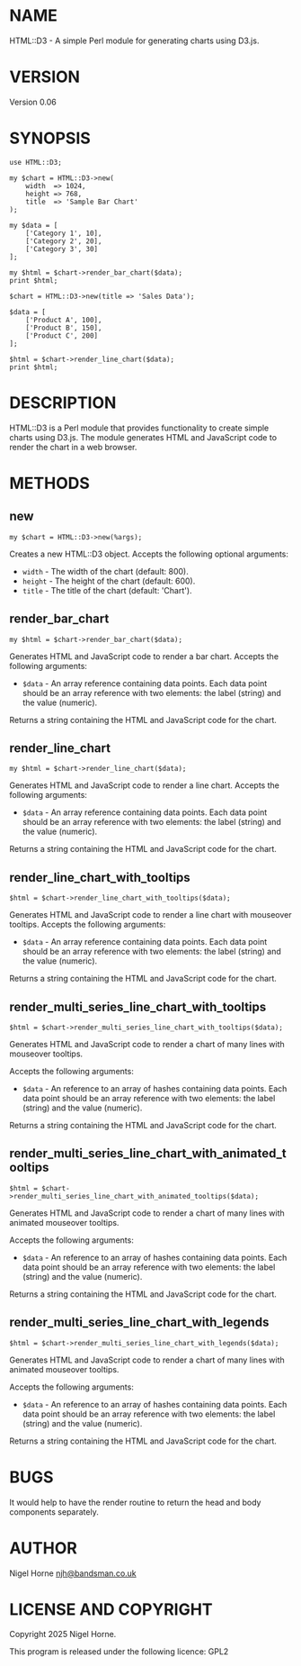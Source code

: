 # NAME

HTML::D3 - A simple Perl module for generating charts using D3.js.

# VERSION

Version 0.06

# SYNOPSIS

    use HTML::D3;

    my $chart = HTML::D3->new(
        width  => 1024,
        height => 768,
        title  => 'Sample Bar Chart'
    );

    my $data = [
        ['Category 1', 10],
        ['Category 2', 20],
        ['Category 3', 30]
    ];

    my $html = $chart->render_bar_chart($data);
    print $html;

    $chart = HTML::D3->new(title => 'Sales Data');

    $data = [
        ['Product A', 100],
        ['Product B', 150],
        ['Product C', 200]
    ];

    $html = $chart->render_line_chart($data);
    print $html;

# DESCRIPTION

HTML::D3 is a Perl module that provides functionality to create simple charts using D3.js.
The module generates HTML and JavaScript code to render the chart in a web browser.

# METHODS

## new

    my $chart = HTML::D3->new(%args);

Creates a new HTML::D3 object.
Accepts the following optional arguments:

- `width` - The width of the chart (default: 800).
- `height` - The height of the chart (default: 600).
- `title` - The title of the chart (default: 'Chart').

## render\_bar\_chart

    my $html = $chart->render_bar_chart($data);

Generates HTML and JavaScript code to render a bar chart. Accepts the following arguments:

- `$data` - An array reference containing data points. Each data point should
be an array reference with two elements: the label (string) and the value (numeric).

Returns a string containing the HTML and JavaScript code for the chart.

## render\_line\_chart

    my $html = $chart->render_line_chart($data);

Generates HTML and JavaScript code to render a line chart. Accepts the following arguments:

- `$data` - An array reference containing data points. Each data point should
be an array reference with two elements: the label (string) and the value (numeric).

Returns a string containing the HTML and JavaScript code for the chart.

## render\_line\_chart\_with\_tooltips

    $html = $chart->render_line_chart_with_tooltips($data);

Generates HTML and JavaScript code to render a line chart with mouseover tooltips.
Accepts the following arguments:

- `$data` - An array reference containing data points. Each data point should
be an array reference with two elements: the label (string) and the value (numeric).

Returns a string containing the HTML and JavaScript code for the chart.

## render\_multi\_series\_line\_chart\_with\_tooltips

    $html = $chart->render_multi_series_line_chart_with_tooltips($data);

Generates HTML and JavaScript code to render a chart of many lines with mouseover tooltips.

Accepts the following arguments:

- `$data` - An reference to an array of hashes containing data points.
Each data point should be an array reference with two elements: the label (string) and the value (numeric).

Returns a string containing the HTML and JavaScript code for the chart.

## render\_multi\_series\_line\_chart\_with\_animated\_tooltips

    $html = $chart->render_multi_series_line_chart_with_animated_tooltips($data);

Generates HTML and JavaScript code to render a chart of many lines with animated mouseover tooltips.

Accepts the following arguments:

- `$data` - An reference to an array of hashes containing data points.
Each data point should be an array reference with two elements: the label (string) and the value (numeric).

Returns a string containing the HTML and JavaScript code for the chart.

## render\_multi\_series\_line\_chart\_with\_legends

    $html = $chart->render_multi_series_line_chart_with_legends($data);

Generates HTML and JavaScript code to render a chart of many lines with animated mouseover tooltips.

Accepts the following arguments:

- `$data` - An reference to an array of hashes containing data points.
Each data point should be an array reference with two elements: the label (string) and the value (numeric).

Returns a string containing the HTML and JavaScript code for the chart.

# BUGS

It would help to have the render routine to return the head and body components separately.

# AUTHOR

Nigel Horne <njh@bandsman.co.uk>

# LICENSE AND COPYRIGHT

Copyright 2025 Nigel Horne.

This program is released under the following licence: GPL2
